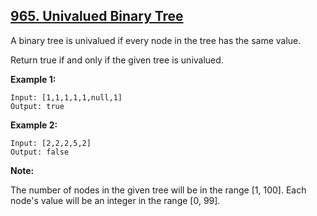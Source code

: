 ## [965. Univalued Binary Tree](https://leetcode.com/problems/univalued-binary-tree/)

A binary tree is univalued if every node in the tree has the same value.

Return true if and only if the given tree is univalued.

**Example 1:**

```
Input: [1,1,1,1,1,null,1]
Output: true
```

**Example 2:**

```
Input: [2,2,2,5,2]
Output: false
```

**Note:**

The number of nodes in the given tree will be in the range [1, 100].
Each node's value will be an integer in the range [0, 99].

